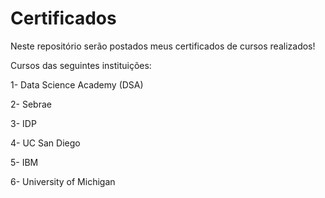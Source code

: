 # Certificados
Neste repositório serão postados meus certificados de cursos realizados! 

Cursos das seguintes instituições:

1- Data Science Academy (DSA)

2- Sebrae

3- IDP

4- UC San Diego

5- IBM

6- University of Michigan
